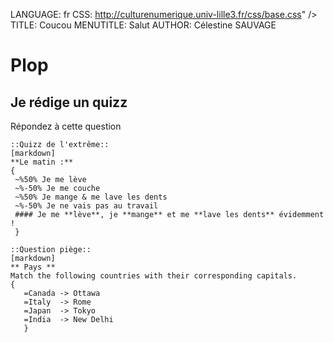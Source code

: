 LANGUAGE: fr
CSS: http://culturenumerique.univ-lille3.fr/css/base.css" />
TITLE: Coucou
MENUTITLE: Salut
AUTHOR: Célestine SAUVAGE

# Plop

## Je rédige un quizz
Répondez à cette question

```activité
::Quizz de l'extrême::
[markdown]
**Le matin :**
{ 
 ~%50% Je me lève
 ~%-50% Je me couche
 ~%50% Je mange & me lave les dents
 ~%-50% Je ne vais pas au travail
 #### Je me **lève**, je **mange** et me **lave les dents** évidemment !
 }
 
::Question piège::
[markdown]
** Pays **
Match the following countries with their corresponding capitals. 
{
   =Canada -> Ottawa
   =Italy  -> Rome
   =Japan  -> Tokyo
   =India  -> New Delhi
   }
 

```
